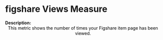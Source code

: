 <style>
@media (min-width: 980px) {
    .md-nav, .md-sidebar {
      display: none!important;
    }
}
</style>

# figshare Views Measure

<div id="value-display"></div>
<strong>Description:</strong>
<div class="tile-1" style="text-align:center; color:black">
This metric shows the number of times your Figshare item page has been viewed.
</div>
<script>
document.getElementById('value-display').innerHTML = `
  <h2><strong>figshare/views/v1</strong></h2></br>
  <strong>Source <span class="tooltip"><i class="fa-solid fa-circle-info"></i> <span class="tooltiptext">Not all platforms use the same parameters to measure the same thing, so it is important to differentiate the platform we are collecting data from.</span></span> :</strong> Figshare </br>
  <strong>Type <span class="tooltip"><i class="fa-solid fa-circle-info"></i> <span class="tooltiptext">Not all measures represent the same event, some platforms report the number of people who accessed a publication (e.g. users, session), others the number of times a resource was seen (e.g. views). For clarity, each of the measures described here will include its type.</span></span> :</strong> views</br>
  <strong>Version <span class="tooltip"><i class="fa-solid fa-circle-info"></i> <span class="tooltiptext">Data providers and/or collectors may want to modify their definition of e.g. a view or a session. In order to ensure changes in these definitions are differentiated, we use versioning.</span></span> :</strong> 1
`;
</script>
